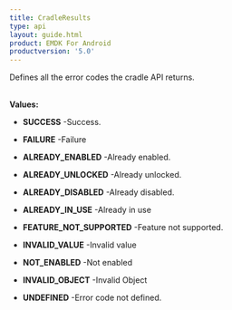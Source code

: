 ```yaml
---
title: CradleResults
type: api
layout: guide.html
product: EMDK For Android
productversion: '5.0'
---
```



Defines all the error codes the cradle API returns.
 <br><br>

**Values:**

* **SUCCESS** -Success.

* **FAILURE** -Failure

* **ALREADY_ENABLED** -Already enabled.

* **ALREADY_UNLOCKED** -Already unlocked.

* **ALREADY_DISABLED** -Already disabled.

* **ALREADY_IN_USE** -Already in use

* **FEATURE_NOT_SUPPORTED** -Feature not supported.

* **INVALID_VALUE** -Invalid value

* **NOT_ENABLED** -Not enabled

* **INVALID_OBJECT** -Invalid Object

* **UNDEFINED** -Error code not defined.


